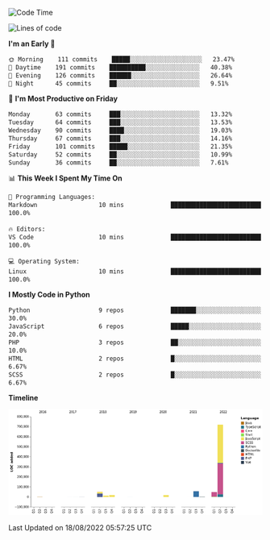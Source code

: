 <!--START_SECTION:waka-->
![Code Time](http://img.shields.io/badge/Code%20Time-627%20hrs%2048%20mins-blue)

![Lines of code](https://img.shields.io/badge/From%20Hello%20World%20I%27ve%20Written-929%20Thousand%20lines%20of%20code-blue)

**I'm an Early 🐤** 

```text
🌞 Morning    111 commits    █████░░░░░░░░░░░░░░░░░░░░   23.47% 
🌆 Daytime    191 commits    ██████████░░░░░░░░░░░░░░░   40.38% 
🌃 Evening    126 commits    ██████░░░░░░░░░░░░░░░░░░░   26.64% 
🌙 Night      45 commits     ██░░░░░░░░░░░░░░░░░░░░░░░   9.51%

```
📅 **I'm Most Productive on Friday** 

```text
Monday       63 commits     ███░░░░░░░░░░░░░░░░░░░░░░   13.32% 
Tuesday      64 commits     ███░░░░░░░░░░░░░░░░░░░░░░   13.53% 
Wednesday    90 commits     ████░░░░░░░░░░░░░░░░░░░░░   19.03% 
Thursday     67 commits     ███░░░░░░░░░░░░░░░░░░░░░░   14.16% 
Friday       101 commits    █████░░░░░░░░░░░░░░░░░░░░   21.35% 
Saturday     52 commits     ██░░░░░░░░░░░░░░░░░░░░░░░   10.99% 
Sunday       36 commits     ██░░░░░░░░░░░░░░░░░░░░░░░   7.61%

```


📊 **This Week I Spent My Time On** 

```text
💬 Programming Languages: 
Markdown                 10 mins             █████████████████████████   100.0%

🔥 Editors: 
VS Code                  10 mins             █████████████████████████   100.0%

💻 Operating System: 
Linux                    10 mins             █████████████████████████   100.0%

```

**I Mostly Code in Python** 

```text
Python                   9 repos             ███████░░░░░░░░░░░░░░░░░░   30.0% 
JavaScript               6 repos             █████░░░░░░░░░░░░░░░░░░░░   20.0% 
PHP                      3 repos             ██░░░░░░░░░░░░░░░░░░░░░░░   10.0% 
HTML                     2 repos             █░░░░░░░░░░░░░░░░░░░░░░░░   6.67% 
SCSS                     2 repos             █░░░░░░░░░░░░░░░░░░░░░░░░   6.67%

```


**Timeline**

![Chart not found](https://raw.githubusercontent.com/telesoho/telesoho/master/charts/bar_graph.png) 


 Last Updated on 18/08/2022 05:57:25 UTC
<!--END_SECTION:waka-->


<!--
**telesoho/telesoho** is a ✨ _special_ ✨ repository because its `README.md` (this file) appears on your GitHub profile.

Here are some ideas to get you started:

- 🔭 I’m currently working on ...
- 🌱 I’m currently learning ...
- 👯 I’m looking to collaborate on ...
- 🤔 I’m looking for help with ...
- 💬 Ask me about ...
- 📫 How to reach me: ...
- 😄 Pronouns: ...
- ⚡ Fun fact: ...
-->
